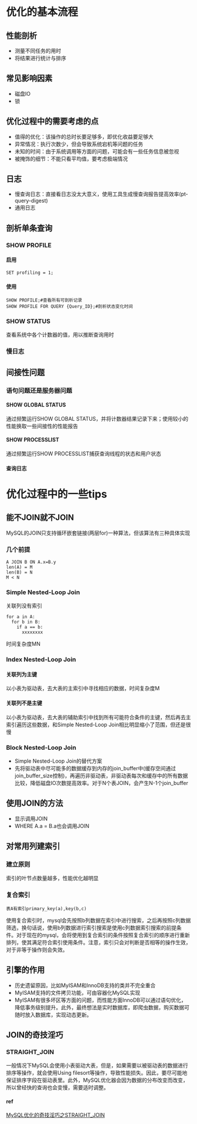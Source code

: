 # 优化的基本流程
## 性能剖析
* 测量不同任务的用时
* 将结果进行统计与排序
## 常见影响因素
* 磁盘IO
* 锁
## 优化过程中的需要考虑的点
* 值得的优化：该操作的总时长要足够多，即优化收益要足够大
* 异常情况：执行次数少，但会导致系统宕机等问题的任务
* 未知的时间：由于系统调用等方面的问题，可能会有一些任务信息被忽视
* 被掩饰的细节：不能只看平均值，要考虑极端情况
## 日志
* 慢查询日志：直接看日志没太大意义，使用工具生成慢查询报告提高效率(pt-query-digest)
* 通用日志
## 剖析单条查询
### SHOW PROFILE
#### 启用
```
SET profiling = 1;
```
#### 使用
```
SHOW PROFILE;#查看所有可剖析记录
SHOW PROFILE FOR QUERY {Query_ID};#剖析状态变化时间
```
### SHOW STATUS
查看系统中各个计数器的值，用以推断查询用时
### 慢日志
## 间接性问题
### 语句问题还是服务器问题
#### SHOW GLOBAL STATUS
通过频繁运行SHOW GLOBAL STATUS，并将计数器结果记录下来；使用较小的性能换取一些间接性的性能报告
#### SHOW PROCESSLIST
通过频繁运行SHOW PROCESSLIST捕获查询线程的状态和用户状态
#### 查询日志



# 优化过程中的一些tips
## 能不JOIN就不JOIN
MySQL的JOIN只支持循环嵌套链接(两层for)一种算法，但该算法有三种具体实现
### 几个前提
```
A JOIN B ON A.x=B.y
len(A) = M
len(B) = N
M < N
```
### Simple Nested-Loop Join
关联列没有索引
```
for a in A:
  for b in B:
    if a == b:
      xxxxxxxx
```
时间复杂度MN
### Index Nested-Loop Join
#### 关联列为主键
以小表为驱动表，去大表的主索引中寻找相应的数据，时间复杂度M
#### 关联列不是主键
以小表为驱动表，去大表的辅助索引中找到所有可能符合条件的主键，然后再去主索引遍历这些数据，和Simple Nested-Loop Join相比明显缩小了范围，但还是很慢
### Block Nested-Loop Join
* Simple Nested-Loop Join的替代方案
* 先将驱动表中尽可能多的数据缓存到内存的join_buffer中(缓存空间通过join_buffer_size控制)，再遍历非驱动表，非驱动表每次和缓存中的所有数据比较，降低磁盘IO次数提高效率。对于N个表JOIN，会产生N-1个join_buffer
## 使用JOIN的方法
* 显示调用JOIN
* WHERE A.a = B.a也会调用JOIN
## 对常用列建索引
### 建立原则
索引的叶节点数量越多，性能优化越明显
### 复合索引
```
表A有索引primary_key(a),key(b,c)
```
使用复合索引时，mysql会先按照b列数据在索引中进行搜索，之后再按照c列数据筛选，换句话说，使用b列数据进行索引搜索是使用c列数据索引搜索的前提条件。对于现在的mysql，会将使用到复合索引的条件按照复合索引的顺序进行重新排列，使其满足符合索引使用条件。注意，索引只会对判断是否相等的操作生效，对于非等于操作则会失效。
## 引擎的作用
* 历史遗留原因，比如MyISAM和InnoDB支持的类并不完全重合
* MyISAM支持的文件拷贝功能，可由容器化MySQL实现
* MyISAM有很多坏区等方面的问题，而性能方面InnoDB可以通过语句优化，降低事务级别提升。此外，最终想法是实时数据库，即爬虫数据，购买数据可随时放入数据库，实现动态更新。
## JOIN的奇技淫巧
### STRAIGHT_JOIN
一般情况下MySQL会使用小表驱动大表，但是，如果需要以被驱动表的数据进行排序等操作，就会使用Using filesort等操作，导致性能损失。因此，要尽可能地保证排序字段在驱动表里。此外，MySQL优化器会因为数据的分布改变而改变，所以曾经快的查询也会变慢，需要适时调整。
#### ref
[MySQL优化的奇技淫巧之STRAIGHT_JOIN](https://huoding.com/2013/06/04/261)
